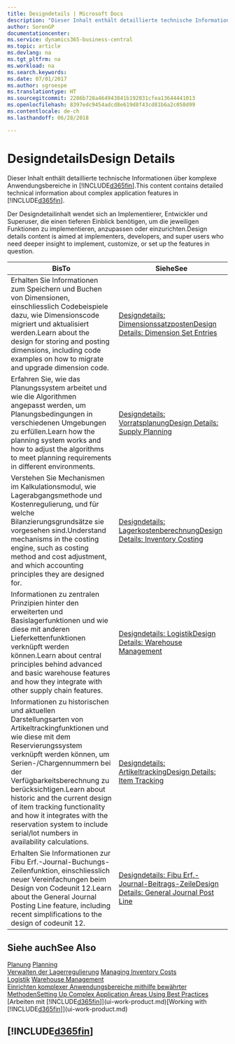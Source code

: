 ```yaml
---
title: Designdetails | Microsoft Docs
description: "Dieser Inhalt enthält detaillierte technische Informationen über komplexe Anwendungsbereiche in  Business Central."
author: SorenGP
documentationcenter: 
ms.service: dynamics365-business-central
ms.topic: article
ms.devlang: na
ms.tgt_pltfrm: na
ms.workload: na
ms.search.keywords: 
ms.date: 07/01/2017
ms.author: sgroespe
ms.translationtype: HT
ms.sourcegitcommit: 2286b728a464943841b192031cfea13644441013
ms.openlocfilehash: 8397edc9454adcd8e619d8f43cd81b6a2c058d99
ms.contentlocale: de-ch
ms.lasthandoff: 06/28/2018

---
```

# <a name="design-details"></a><span data-ttu-id="075e1-103">Designdetails</span><span class="sxs-lookup"><span data-stu-id="075e1-103">Design Details</span></span>
<span data-ttu-id="075e1-104">Dieser Inhalt enthält detaillierte technische Informationen über komplexe Anwendungsbereiche in [!INCLUDE[d365fin](includes/d365fin_md.md)].</span><span class="sxs-lookup"><span data-stu-id="075e1-104">This content contains detailed technical information about complex application features in [!INCLUDE[d365fin](includes/d365fin_md.md)].</span></span>  

 <span data-ttu-id="075e1-105">Der Designdetailinhalt wendet sich an Implementierer, Entwickler und Superuser, die einen tieferen Einblick benötigen, um die jeweiligen Funktionen zu implementieren, anzupassen oder einzurichten.</span><span class="sxs-lookup"><span data-stu-id="075e1-105">Design details content is aimed at implementers, developers, and super users who need deeper insight to implement, customize, or set up the features in question.</span></span>  

|<span data-ttu-id="075e1-106">**Bis**</span><span class="sxs-lookup"><span data-stu-id="075e1-106">**To**</span></span>|<span data-ttu-id="075e1-107">**Siehe**</span><span class="sxs-lookup"><span data-stu-id="075e1-107">**See**</span></span>|  
|------------|-------------|  
|<span data-ttu-id="075e1-108">Erhalten Sie Informationen zum Speichern und Buchen von Dimensionen, einschliesslich Codebeispiele dazu, wie Dimensionscode migriert und aktualisiert werden.</span><span class="sxs-lookup"><span data-stu-id="075e1-108">Learn about the design for storing and posting dimensions, including code examples on how to migrate and upgrade dimension code.</span></span>|[<span data-ttu-id="075e1-109">Designdetails: Dimensionssatzposten</span><span class="sxs-lookup"><span data-stu-id="075e1-109">Design Details: Dimension Set Entries</span></span>](design-details-dimension-set-entries.md)|  
|<span data-ttu-id="075e1-110">Erfahren Sie, wie das Planungssystem arbeitet und wie die Algorithmen angepasst werden, um Planungsbedingungen in verschiedenen Umgebungen zu erfüllen.</span><span class="sxs-lookup"><span data-stu-id="075e1-110">Learn how the planning system works and how to adjust the algorithms to meet planning requirements in different environments.</span></span>|[<span data-ttu-id="075e1-111">Designdetails: Vorratsplanung</span><span class="sxs-lookup"><span data-stu-id="075e1-111">Design Details: Supply Planning</span></span>](design-details-supply-planning.md)|  
|<span data-ttu-id="075e1-112">Verstehen Sie Mechanismen im Kalkulationsmodul, wie Lagerabgangsmethode und Kostenregulierung, und für welche Bilanzierungsgrundsätze sie vorgesehen sind.</span><span class="sxs-lookup"><span data-stu-id="075e1-112">Understand mechanisms in the costing engine, such as costing method and cost adjustment, and which accounting principles they are designed for.</span></span>|[<span data-ttu-id="075e1-113">Designdetails: Lagerkostenberechnung</span><span class="sxs-lookup"><span data-stu-id="075e1-113">Design Details: Inventory Costing</span></span>](design-details-inventory-costing.md)|  
|<span data-ttu-id="075e1-114">Informationen zu zentralen Prinzipien hinter den erweiterten und Basislagerfunktionen und wie diese mit anderen Lieferkettenfunktionen verknüpft werden können.</span><span class="sxs-lookup"><span data-stu-id="075e1-114">Learn about central principles behind advanced and basic warehouse features and how they integrate with other supply chain features.</span></span>|[<span data-ttu-id="075e1-115">Designdetails: Logistik</span><span class="sxs-lookup"><span data-stu-id="075e1-115">Design Details: Warehouse Management</span></span>](design-details-warehouse-management.md)|  
|<span data-ttu-id="075e1-116">Informationen zu historischen und aktuellen Darstellungsarten von Artikeltrackingfunktionen und wie diese mit dem Reservierungssystem verknüpft werden können, um Serien-/Chargennummern bei der Verfügbarkeitsberechnung zu berücksichtigen.</span><span class="sxs-lookup"><span data-stu-id="075e1-116">Learn about historic and the current design of item tracking functionality and how it integrates with the reservation system to include serial/lot numbers in availability calculations.</span></span>|[<span data-ttu-id="075e1-117">Designdetails: Artikeltracking</span><span class="sxs-lookup"><span data-stu-id="075e1-117">Design Details: Item Tracking</span></span>](design-details-item-tracking.md)|  
|<span data-ttu-id="075e1-118">Erhalten Sie Informationen zur Fibu Erf.-Journal-Buchungs-Zeilenfunktion, einschliesslich neuer Vereinfachungen beim Design von Codeunit 12.</span><span class="sxs-lookup"><span data-stu-id="075e1-118">Learn about the General Journal Posting Line feature, including recent simplifications to the design of codeunit 12.</span></span>|[<span data-ttu-id="075e1-119">Designdetails: Fibu Erf.-Journal-Beitrags-Zeile</span><span class="sxs-lookup"><span data-stu-id="075e1-119">Design Details: General Journal Post Line</span></span>](design-details-general-journal-post-line.md)|  

## <a name="see-also"></a><span data-ttu-id="075e1-120">Siehe auch</span><span class="sxs-lookup"><span data-stu-id="075e1-120">See Also</span></span>  
 <span data-ttu-id="075e1-121">[Planung](production-planning.md) </span><span class="sxs-lookup"><span data-stu-id="075e1-121">[Planning](production-planning.md) </span></span>  
 <span data-ttu-id="075e1-122">[Verwalten der Lagerregulierung](finance-manage-inventory-costs.md) </span><span class="sxs-lookup"><span data-stu-id="075e1-122">[Managing Inventory Costs](finance-manage-inventory-costs.md) </span></span>  
 <span data-ttu-id="075e1-123">[Logistik](warehouse-manage-warehouse.md) </span><span class="sxs-lookup"><span data-stu-id="075e1-123">[Warehouse Management](warehouse-manage-warehouse.md) </span></span>  
 [<span data-ttu-id="075e1-124">Einrichten komplexer Anwendungsbereiche mithilfe bewährter Methoden</span><span class="sxs-lookup"><span data-stu-id="075e1-124">Setting Up Complex Application Areas Using Best Practices</span></span>](set-up-complex-application-areas-using-best-practices.md)  
 <span data-ttu-id="075e1-125">[Arbeiten mit [!INCLUDE[d365fin](includes/d365fin_md.md)]](ui-work-product.md)</span><span class="sxs-lookup"><span data-stu-id="075e1-125">[Working with [!INCLUDE[d365fin](includes/d365fin_md.md)]](ui-work-product.md)</span></span>

 ## [!INCLUDE[d365fin](includes/free_trial_md.md)]  
  

